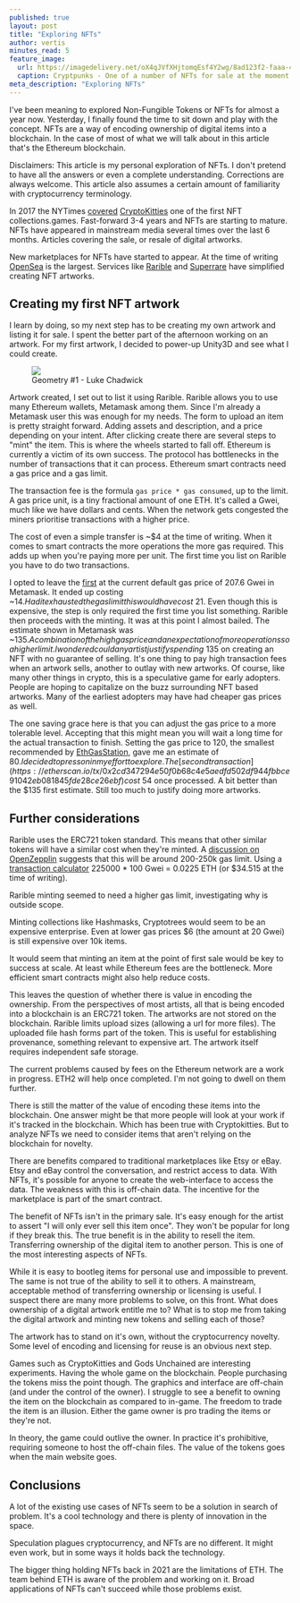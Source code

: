 ```yaml
---
published: true
layout: post
title: "Exploring NFTs"
author: vertis
minutes_read: 5
feature_image:
  url: https://imagedelivery.net/oX4qJVfXHjtomqEsf4Y2wg/8ad123f2-faaa-4824-2507-5339937cd400/w=800
  caption: Cryptpunks - One of a number of NFTs for sale at the moment
meta_description: "Exploring NFTs"
---
```

I've been meaning to explored Non-Fungible Tokens or NFTs for almost a year now. Yesterday, I finally found the time to sit down and play with the concept. NFTs are a way of encoding ownership of digital items into a blockchain. In the case of most of what we will talk about in this article that's the Ethereum blockchain. 

Disclaimers: This article is my personal exploration of NFTs. I don't pretend to have all the answers or even a complete understanding. Corrections are always welcome. This article also assumes a certain amount of familiarity with cryptocurrency terminology.

In 2017 the NYTimes [covered](https://www.nytimes.com/2017/12/28/style/cryptokitties-want-a-blockchain-snuggle.html) [CryptoKitties](https://www.cryptokitties.co) one of the first NFT collections.games. Fast-forward 3-4 years and NFTs are starting to mature. NFTs have appeared in mainstream media several times over the last 6 months. Articles covering the sale, or resale of digital artworks.

New marketplaces for NFTs have started to appear. At the time of writing [OpenSea](opensea.io) is the largest. Services like [Rarible](rarible.com) and [Superrare](https://superrare.co) have simplified creating NFT artworks.

## Creating my first NFT artwork
I learn by doing, so my next step has to be creating my own artwork and listing it for sale. I spent the better part of the afternoon working on an artwork. For my first artwork, I decided to power-up Unity3D and see what I could create.

<figure class="mb-6">
    <img class="mx-auto w-full rounded-lg shadow-lg" src="https://imagedelivery.net/oX4qJVfXHjtomqEsf4Y2wg/bb4e2335-5e2d-48f9-6c24-25897e9a4900/w=800"/>
    <figcaption class="mt-2 text-center text-xs text-gray-500">Geometry #1 - Luke Chadwick</figcaption>
</figure>

Artwork created, I set out to list it using Rarible. Rarible allows you to use many Ethereum wallets, Metamask among them. Since I'm already a Metamask user this was enough for my needs.
The form to upload an item is pretty straight forward. Adding assets and description, and a price depending on your intent. After clicking create there are several steps to "mint" the item.
This is where the wheels started to fall off. Ethereum is currently a victim of its own success. The protocol has bottlenecks in the number of transactions that it can process. Ethereum smart contracts need a gas price and a gas limit.

The transaction fee is the formula `gas price * gas consumed`, up to the limit. 
A gas price unit, is a tiny fractional amount of one ETH. It's called a Gwei, much like we have dollars and cents. When the network gets congested the miners prioritise transactions with a higher price.

The cost of even a simple transfer is ~$4 at the time of writing. When it comes to smart contracts the more operations the more gas required. This adds up when you're paying more per unit.
The first time you list on Rarible you have to do two transactions. 

I opted to leave the [first](https://etherscan.io/tx/0x333c69e7e498c22f24e823743802085f0051389eb2573e4112c586dd46446c5a) at the current default gas price of 207.6 Gwei in Metamask. It ended up costing ~$14. Had it exhausted the gas limit this would have cost ~$21. Even though this is expensive,  the step is only required the first time you list something.
Rarible then proceeds with the minting. It was at this point I almost bailed. The estimate shown in Metamask was ~$135. A combination of the high gas price and an expectation of more operations so a higher limit.
I wondered could any artist justify spending ~$135 on creating an NFT with no guarantee of selling. It's one thing to pay high transaction fees when an artwork sells, another to outlay with new artworks. Of course, like many other things in crypto, this is a speculative game for early adopters. People are hoping to capitalize on the buzz surrounding NFT based artworks. Many of the earliest adopters may have had cheaper gas prices as well.

The one saving grace here is that you can adjust the gas price to a more tolerable level. Accepting that this might mean you will wait a long time for the actual transaction to finish. Setting the gas price to 120, the smallest recommended by [EthGasStation](https://ethgasstation.info/), gave me an estimate of $80. I decided to press on in my effort to explore. The [second transaction](https://etherscan.io/tx/0x2cd347294e50f0b68c4e5aedfd502df944fbbce91042eb081845fde28ce26ebf) cost ~$54 once processed. A bit better than the $135 first estimate. Still too much to justify doing more artworks.

## Further considerations
Rarible uses the ERC721 token standard. This means that other similar tokens will have a similar cost when they're minted. A [discussion on OpenZepplin](https://forum.openzeppelin.com/t/erc721-minting-cost/818/2) suggests that this will be around 200-250k gas limit. Using a [transaction calculator](https://ethgasstation.info/calculatorTxV.php) 225000 * 100 Gwei = 0.0225 ETH (or $34.515 at the time of writing). 

Rarible minting seemed to need a higher gas limit, investigating why is outside scope.

Minting collections like Hashmasks, Cryptotrees would seem to be an expensive enterprise. Even at lower gas prices $6 (the amount at 20 Gwei) is still expensive over 10k items.

It would seem that minting an item at the point of first sale would be key to success at scale. At least while Ethereum fees are the bottleneck. More efficient smart contracts might also help reduce costs.

This leaves the question of whether there is value in encoding the ownership. From the perspectives of most artists, all that is being encoded into a blockchain is an ERC721 token. The artworks are not stored on the blockchain. Rarible limits upload sizes (allowing a url for more files). The uploaded file hash forms part of the token. This is useful for establishing provenance, something relevant to expensive art.
The artwork itself requires independent safe storage.

The current problems caused by fees on the Ethereum network are a work in progress. ETH2 will help once completed. I'm not going to dwell on them further. 

There is still the matter of the value of encoding these items into the blockchain. One answer might be that more people will look at your work if it's tracked in the blockchain. Which has been true with Cryptokitties. But to analyze NFTs we need to consider items that aren't relying on the blockchain for novelty.

There are benefits compared to traditional marketplaces like Etsy or eBay. Etsy and eBay control the conversation, and restrict access to data. With NFTs, it's possible for anyone to create the web-interface to access the  data. The weakness with this is off-chain data. The incentive for the marketplace is part of the smart contract.

The benefit of NFTs isn't in the primary sale. It's easy enough for the artist to assert "I will only ever sell this item once". They won't be popular for long if they break this. The true benefit is in the ability to resell the item. Transferring ownership of the digital item to another person. This is one of the most interesting aspects of NFTs.

While it is easy to bootleg items for personal use and impossible to prevent. The same is not true of the ability to sell it to others. A mainstream, acceptable method of transferring ownership or licensing is useful. I suspect there are many more problems to solve, on this front. What does ownership of a digital artwork entitle me to? What is to stop me from taking the digital artwork and minting new tokens and selling each of those?

The artwork has to stand on it's own, without the cryptocurrency novelty. Some level of encoding and licensing for reuse is an obvious next step.

Games such as CryptoKitties and Gods Unchained are interesting experiments. Having the whole game on the blockchain. People purchasing the tokens miss the point though. The graphics and interface are off-chain (and under the control of the owner). I struggle to see a benefit to owning the item on the blockchain as compared to in-game.  The freedom to trade the item is an illusion. Either the game owner is pro trading the items or they're not.

In theory, the game could outlive the owner. In practice it's prohibitive, requiring someone to host the off-chain files. The value of the tokens goes when the main website goes.

## Conclusions
A lot of the existing use cases of NFTs seem to be a solution in search of problem. It's a cool technology and there is plenty of innovation in the space. 

Speculation plagues cryptocurrency, and NFTs are no different. It might even work, but in some ways it holds back the technology.

The bigger thing holding NFTs back in 2021 are the limitations of ETH. The team behind ETH is aware of the problem and working on it. Broad applications of NFTs can't succeed while those problems exist.